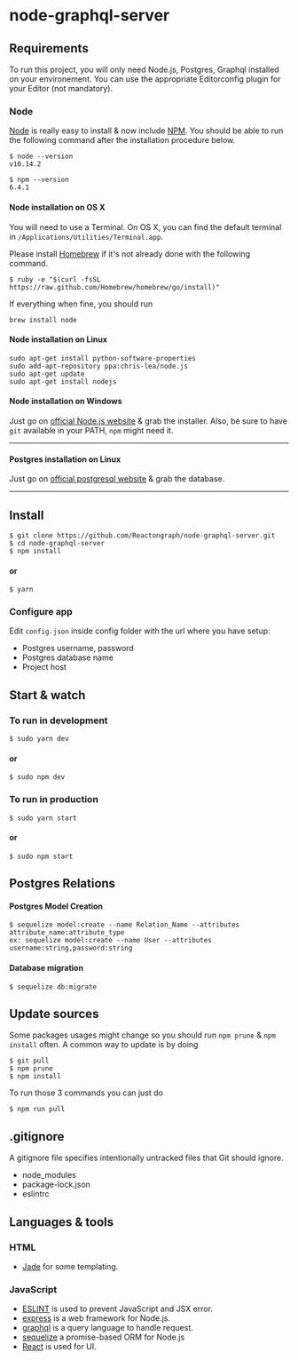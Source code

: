 # node-graphql-server

## Requirements

To run this project, you will only need Node.js, Postgres, Graphql installed on your environement.
You can use the appropriate Editorconfig plugin for your Editor (not mandatory).

### Node

[Node](http://nodejs.org/) is really easy to install & now include [NPM](https://npmjs.org/).
You should be able to run the following command after the installation procedure
below.

    $ node --version
    v10.14.2

    $ npm --version
    6.4.1

#### Node installation on OS X

You will need to use a Terminal. On OS X, you can find the default terminal in
`/Applications/Utilities/Terminal.app`.

Please install [Homebrew](http://brew.sh/) if it's not already done with the following command.

    $ ruby -e "$(curl -fsSL https://raw.github.com/Homebrew/homebrew/go/install)"

If everything when fine, you should run

    brew install node

#### Node installation on Linux

    sudo apt-get install python-software-properties
    sudo add-apt-repository ppa:chris-lea/node.js
    sudo apt-get update
    sudo apt-get install nodejs

#### Node installation on Windows

Just go on [official Node.js website](http://nodejs.org/) & grab the installer.
Also, be sure to have `git` available in your PATH, `npm` might need it.

---

#### Postgres installation on Linux

Just go on [official postgresql website](https://www.postgresql.org/) & grab the database.

---

## Install

    $ git clone https://github.com/Reactongraph/node-graphql-server.git
    $ cd node-graphql-server
    $ npm install

#### or

    $ yarn

### Configure app

Edit `config.json` inside config folder with the url where you have setup:

- Postgres username, password
- Postgres database name
- Project host

## Start & watch

### To run in development

    $ sudo yarn dev

#### or

    $ sudo npm dev

### To run in production

    $ sudo yarn start

#### or

    $ sudo npm start

## Postgres Relations

#### Postgres Model Creation

    $ sequelize model:create --name Relation_Name --attributes attribute_name:attribute_type
    ex: sequelize model:create --name User --attributes username:string,password:string

#### Database migration

    $ sequelize db:migrate

## Update sources

Some packages usages might change so you should run `npm prune` & `npm install` often.
A common way to update is by doing

    $ git pull
    $ npm prune
    $ npm install

To run those 3 commands you can just do

    $ npm run pull

## .gitignore

A gitignore file specifies intentionally untracked files that Git should ignore.

- node_modules
- package-lock.json
- eslintrc

## Languages & tools

### HTML

- [Jade](http://jade-lang.com/) for some templating.

### JavaScript

- [ESLINT](https://eslint.org/) is used to prevent JavaScript and JSX error.
- [express](https://expressjs.com/) is a web framework for Node.js.
- [graphql](https://graphql.org/) is a query language to handle request.
- [sequelize](http://docs.sequelizejs.com/) a promise-based ORM for Node.js
- [React](http://facebook.github.io/react) is used for UI.
